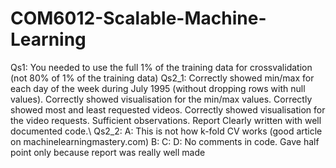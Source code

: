 # COM6012-Scalable-Machine-Learning
Qs1: You needed to use the full 1% of the training data for crossvalidation (not 80% of 1% of the training data) Qs2_1: Correctly showed min/max for each day of the week during July 1995 (without dropping rows with null values). Correctly showed visualisation for the min/max values. Correctly showed most and least requested videos. Correctly showed visualisation for the video requests. Sufficient observations. Report Clearly written with well documented code.\ Qs2_2: A: This is not how k-fold CV works (good article on machinelearningmastery.com) B: C: D: No comments in code. Gave half point only because report was really well made
